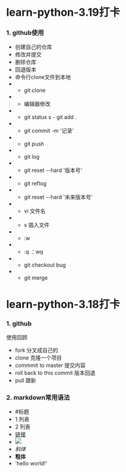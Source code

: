 # learn-python-3.19打卡
### 1. github使用
- 创建自己的仓库
- 修改并提交
- 删除仓库
- 回退版本
- 命令行clone文件到本地
- - git clone 
- - 编辑器修改
- - git status
s - git add .
- - git commit -m '记录'
- - git push
- - git log
- - git reset --hard '版本号'
- - git reflog
- - git reset --hard '未来版本号'
- - vi 文件名 
- - s 插入文件
- - :w  
- - :q
：wq
- - git checkout bug
- - git merge
# learn-python-3.18打卡
### 1. github
 使用回顾
  - fork 分叉成自己的
  - clone 克隆一个项目
  - commmit to master 提交内容
  - roll back to this commit 版本回退
  - pull 跟新
### 2. markdown常用语法
  - #标题  
  - 1.列表
  - 2 列表
  - [链接](http://www.baidu.com)
  - ![](https://b-gold-cdn.xitu.io/v3/static/img/logo.a7995ad.svg)
  - *斜体*
  - **粗体**
  - 'hello world!'
